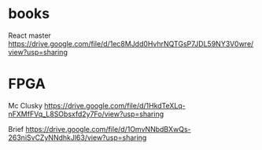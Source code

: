 # books

React master
https://drive.google.com/file/d/1ec8MJdd0HvhrNQTGsP7JDL59NY3V0wre/view?usp=sharing

# FPGA
Mc Clusky
https://drive.google.com/file/d/1HkdTeXLq-nFXMfFVq_L8SObsxfd2y7Fo/view?usp=sharing

Brief
https://drive.google.com/file/d/1OmvNNbdBXwQs-263niSvCZyNNdhkJl63/view?usp=sharing

